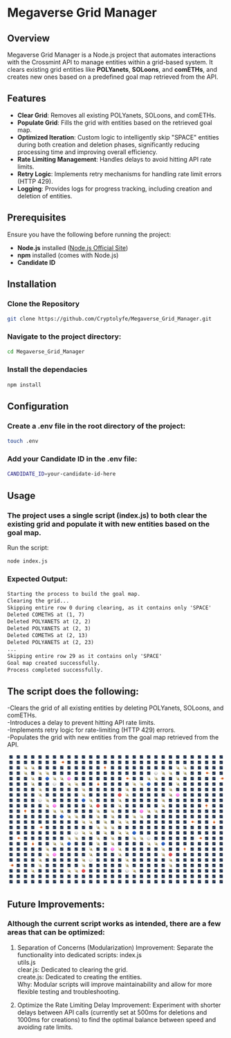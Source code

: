 # Megaverse Grid Manager

## Overview
Megaverse Grid Manager is a Node.js project that automates interactions with the Crossmint API to manage entities within a grid-based system. It clears existing grid entities like **POLYanets**, **SOLoons**, and **comETHs**, and creates new ones based on a predefined goal map retrieved from the API.

## Features
- **Clear Grid**: Removes all existing POLYanets, SOLoons, and comETHs.
- **Populate Grid**: Fills the grid with entities based on the retrieved goal map.
- **Optimized Iteration**: Custom logic to intelligently skip "SPACE" entities during both creation and deletion phases, significantly reducing processing time and improving overall efficiency.
- **Rate Limiting Management**: Handles delays to avoid hitting API rate limits.
- **Retry Logic**: Implements retry mechanisms for handling rate limit errors (HTTP 429).
- **Logging**: Provides logs for progress tracking, including creation and deletion of entities.

## Prerequisites
Ensure you have the following before running the project:
- **Node.js** installed ([Node.js Official Site](https://nodejs.org))
- **npm** installed (comes with Node.js)
- **Candidate ID**

## Installation

### Clone the Repository

```bash
git clone https://github.com/Cryptolyfe/Megaverse_Grid_Manager.git
```
### Navigate to the project directory:

```bash
cd Megaverse_Grid_Manager
```
### Install the dependacies

```bash
npm install
```
## Configuration
### Create a .env file in the root directory of the project:

```bash
touch .env
```
### Add your Candidate ID in the .env file:

```bash
CANDIDATE_ID=your-candidate-id-here
```
## Usage
### The project uses a single script (index.js) to both clear the existing grid and populate it with new entities based on the goal map.

Run the script:

```bash
node index.js
```
### Expected Output:
```
Starting the process to build the goal map.
Clearing the grid...
Skipping entire row 0 during clearing, as it contains only 'SPACE'
Deleted COMETHS at (1, 7)
Deleted POLYANETS at (2, 2)
Deleted POLYANETS at (2, 3)
Deleted COMETHS at (2, 13)
Deleted POLYANETS at (2, 23)
...
Skipping entire row 29 as it contains only 'SPACE'
Goal map created successfully.
Process completed successfully.
```

## The script does the following:
-Clears the grid of all existing entities by deleting POLYanets, SOLoons, and comETHs.<br>
-Introduces a delay to prevent hitting API rate limits.<br>
-Implements retry logic for rate-limiting (HTTP 429) errors.<br>
-Populates the grid with new entities from the goal map retrieved from the API.<br>

![Example Grid](./images/map.png)



## Future Improvements:
### Although the current script works as intended, there are a few areas that can be optimized:

1. Separation of Concerns (Modularization)
Improvement: Separate the functionality into dedicated scripts: 
index.js<br>
utils.js<br>
clear.js: Dedicated to clearing the grid.<br>
create.js: Dedicated to creating the entities.<br>
Why: Modular scripts will improve maintainability and allow for more flexible testing and troubleshooting.

2. Optimize the Rate Limiting Delay
Improvement: Experiment with shorter delays between API calls (currently set at 500ms for deletions and 1000ms for creations) to find the optimal balance between speed and avoiding rate limits.

